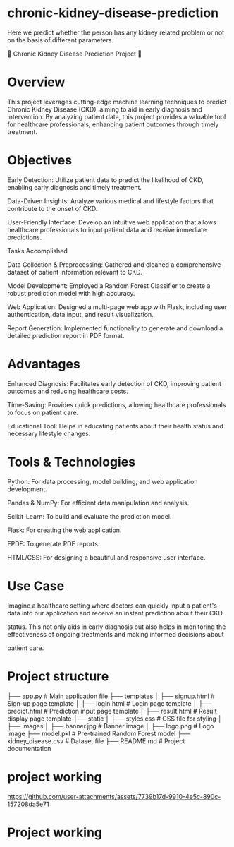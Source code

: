 # chronic-kidney-disease-prediction
Here we predict whether the person has any kidney related problem or not on the basis of different parameters.

🌟 Chronic Kidney Disease Prediction Project 🌟

# Overview

This project leverages cutting-edge machine learning techniques to predict Chronic Kidney Disease (CKD), aiming to aid in early diagnosis and intervention. By analyzing patient data, this project provides a valuable tool for healthcare professionals, enhancing patient outcomes through timely treatment.

# Objectives

Early Detection: Utilize patient data to predict the likelihood of CKD, enabling early diagnosis and timely treatment.

Data-Driven Insights: Analyze various medical and lifestyle factors that contribute to the onset of CKD.

User-Friendly Interface: Develop an intuitive web application that allows healthcare professionals to input patient data and receive immediate predictions.

Tasks Accomplished

Data Collection & Preprocessing: Gathered and cleaned a comprehensive dataset of patient information relevant to CKD.

Model Development: Employed a Random Forest Classifier to create a robust prediction model with high accuracy.

Web Application: Designed a multi-page web app with Flask, including user authentication, data input, and result visualization.

Report Generation: Implemented functionality to generate and download a detailed prediction report in PDF format.

# Advantages

Enhanced Diagnosis: Facilitates early detection of CKD, improving patient outcomes and reducing healthcare costs.

Time-Saving: Provides quick predictions, allowing healthcare professionals to focus on patient care.

Educational Tool: Helps in educating patients about their health status and necessary lifestyle changes.

# Tools & Technologies

Python: For data processing, model building, and web application development.

Pandas & NumPy: For efficient data manipulation and analysis.

Scikit-Learn: To build and evaluate the prediction model.

Flask: For creating the web application.

FPDF: To generate PDF reports.

HTML/CSS: For designing a beautiful and responsive user interface.

# Use Case

Imagine a healthcare setting where doctors can quickly input a patient's data into our application and receive an instant prediction about their CKD 

status. This not only aids in early diagnosis but also helps in monitoring the effectiveness of ongoing treatments and making informed decisions about 

patient care.

# Project structure

├── app.py                  # Main application file
├── templates
│   ├── signup.html         # Sign-up page template
│   ├── login.html          # Login page template
│   ├── predict.html        # Prediction input page template
│   ├── result.html         # Result display page template
├── static
│   ├── styles.css          # CSS file for styling
│   ├── images
│       ├── banner.jpg      # Banner image
│       ├── logo.png        # Logo image
├── model.pkl               # Pre-trained Random Forest model
├── kidney_disease.csv      # Dataset file
├── README.md               # Project documentation

# project working

https://github.com/user-attachments/assets/7739b17d-9910-4e5c-890c-157208da5e71



# Project working






